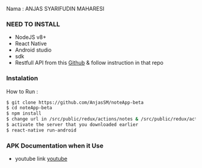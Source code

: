 Nama : ANJAS SYARIFUDIN MAHARESI

### NEED TO INSTALL

- NodeJS v8+
- React Native
- Android studio
- sdk
- Restfull API from this [Github](https://github.com/AnjasSM/NoteApp-API) & follow instruction in that repo 

### Instalation

How to Run :

```sh
$ git clone https://github.com/AnjasSM/noteApp-beta
$ cd noteApp-beta
$ npm install
$ change url in /src/public/redux/actions/notes & /src/public/redux/actions/categories according to your ip address
$ activate the server that you downloaded earlier
$ react-native run-android
```

### APK Documentation when it Use

- youtube link [youtube](https://youtu.be/G-lVh5U-0v4)
